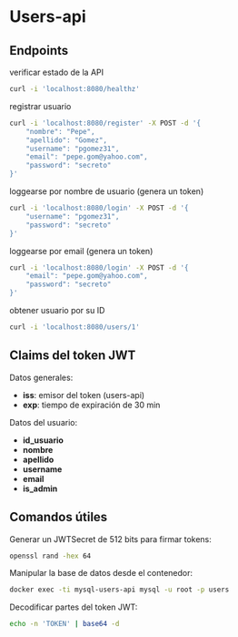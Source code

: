 # Users-api

## Endpoints

verificar estado de la API

```bash
curl -i 'localhost:8080/healthz'
```

registrar usuario

```bash
curl -i 'localhost:8080/register' -X POST -d '{
    "nombre": "Pepe",
    "apellido": "Gomez",
    "username": "pgomez31",
    "email": "pepe.gom@yahoo.com",
    "password": "secreto"
}'
```

loggearse por nombre de usuario (genera un token)

```bash
curl -i 'localhost:8080/login' -X POST -d '{
    "username": "pgomez31",
    "password": "secreto"
}'
```

loggearse por email (genera un token)

```bash
curl -i 'localhost:8080/login' -X POST -d '{
    "email": "pepe.gom@yahoo.com",
    "password": "secreto"
}'
```

obtener usuario por su ID

```bash
curl -i 'localhost:8080/users/1'
```

## Claims del token JWT

Datos generales:

- **iss**: emisor del token (users-api)
- **exp**: tiempo de expiración de 30 min

Datos del usuario:

- **id_usuario**
- **nombre**
- **apellido**
- **username**
- **email**
- **is_admin**

## Comandos útiles

Generar un JWTSecret de 512 bits para firmar tokens:

```bash
openssl rand -hex 64
```

Manipular la base de datos desde el contenedor:

```bash
docker exec -ti mysql-users-api mysql -u root -p users
```

Decodificar partes del token JWT:

```bash
echo -n 'TOKEN' | base64 -d
```
